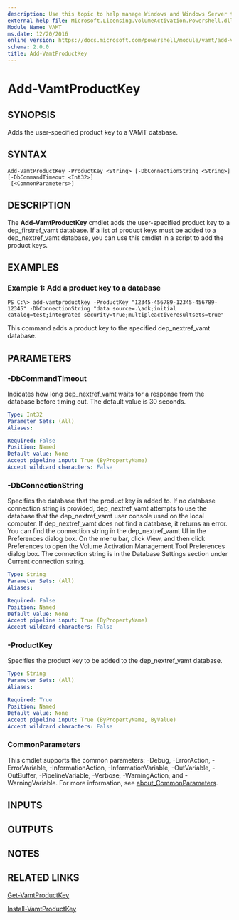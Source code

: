 ```yaml
---
description: Use this topic to help manage Windows and Windows Server technologies with Windows PowerShell.
external help file: Microsoft.Licensing.VolumeActivation.Powershell.dll-Help.xml
Module Name: VAMT
ms.date: 12/20/2016
online version: https://docs.microsoft.com/powershell/module/vamt/add-vamtproductkey?view=windowsserver2016-ps&wt.mc_id=ps-gethelp
schema: 2.0.0
title: Add-VamtProductKey
---
```


# Add-VamtProductKey

## SYNOPSIS
Adds the user-specified product key to a VAMT database.

## SYNTAX

```
Add-VamtProductKey -ProductKey <String> [-DbConnectionString <String>] [-DbCommandTimeout <Int32>]
 [<CommonParameters>]
```

## DESCRIPTION
The **Add-VamtProductKey** cmdlet adds the user-specified product key to a dep_firstref_vamt database.
If a list of product keys must be added to a dep_nextref_vamt database, you can use this cmdlet in a script to add the product keys.

## EXAMPLES

### Example 1: Add a product key to a database
```
PS C:\> add-vamtproductkey -ProductKey "12345-456789-12345-456789-12345" -DbConnectionString "data source=.\adk;initial catalog=test;integrated security=true;multipleactiveresultsets=true"
```

This command adds a product key to the specified dep_nextref_vamt database.

## PARAMETERS

### -DbCommandTimeout
Indicates how long dep_nextref_vamt waits for a response from the database before timing out.
The default value is 30 seconds.

```yaml
Type: Int32
Parameter Sets: (All)
Aliases: 

Required: False
Position: Named
Default value: None
Accept pipeline input: True (ByPropertyName)
Accept wildcard characters: False
```

### -DbConnectionString
Specifies the database that the product key is added to.
If no database connection string is provided, dep_nextref_vamt attempts to use the database that the dep_nextref_vamt user console used on the local computer.
If dep_nextref_vamt does not find a database, it returns an error.
You can find the connection string in the dep_nextref_vamt UI in the Preferences dialog box.
On the menu bar, click View, and then click Preferences to open the Volume Activation Management Tool Preferences dialog box.
The connection string is in the Database Settings section under Current connection string.

```yaml
Type: String
Parameter Sets: (All)
Aliases: 

Required: False
Position: Named
Default value: None
Accept pipeline input: True (ByPropertyName)
Accept wildcard characters: False
```

### -ProductKey
Specifies the product key to be added to the dep_nextref_vamt database.

```yaml
Type: String
Parameter Sets: (All)
Aliases: 

Required: True
Position: Named
Default value: None
Accept pipeline input: True (ByPropertyName, ByValue)
Accept wildcard characters: False
```

### CommonParameters
This cmdlet supports the common parameters: -Debug, -ErrorAction, -ErrorVariable, -InformationAction, -InformationVariable, -OutVariable, -OutBuffer, -PipelineVariable, -Verbose, -WarningAction, and -WarningVariable. For more information, see [about_CommonParameters](https://go.microsoft.com/fwlink/?LinkID=113216).

## INPUTS

## OUTPUTS

## NOTES

## RELATED LINKS

[Get-VamtProductKey](./Get-VamtProductKey.md)

[Install-VamtProductKey](./Install-VamtProductKey.md)

